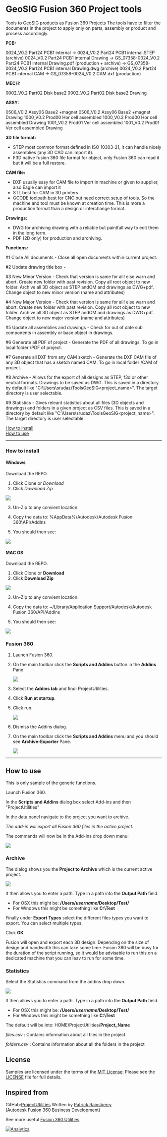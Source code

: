 # GeoSIG Fusion 360 Project tools
Tools to GeoSIG products as Fusion 360 Projects
The tools have to filter the documents in the project to apply only on parts, assembly or product and process accordingly.

**PCB:** 

0024_V0.2 Part24 PCB1 internal             -> 0024_V0.2 Part24 PCB1 internal.STEP (archive)
0024_V0.2 Part24 PCB1 internal Drawing     -> GS_07358-0024_V0.2 Part24 PCB1 internal Drawing.pdf (production + archive)
                                           -> GS_07358-0024_V0.2 Part24 PCB1 internal Drawing.dwg (archive)
0024_V0.2 Part24 PCB1 internal CAM         -> GS_07358-0024_V0.2 CAM.dxf (production)

**MECH:** 

0002_V0.2 Part02 Disk base2
0002_V0.2 Part02 Disk base2 Drawing

**ASSY:** 

0506_V0.2 Assy06 Base2 +magnet
0506_V0.2 Assy06 Base2 +magnet Drawing
1000_V0.2 Prod00 Hor cell assembled
1000_V0.2 Prod00 Hor cell assembled Drawing
1001_V0.2 Prod01 Ver cell assembled
1001_V0.2 Prod01 Ver cell assembled Drawing

**3D file format:** 

- STEP most common format defined in  ISO 10303-21, it can handle nicely assemblies (any 3D CAD can import it).
- F3D  native fusion 360 file format for object, only Fusion 360 can read it but it will be a full restore.

**CAM file:** 

- DXF usually easy for CAM file to import in machine or given to supplier, also Eagle can import it
- STL best for CAM in 3D printers
- GCODE toolpath best for CNC but need correct setup of tools. So the machine and tool must be known at creation time. 
  This is more a production format than a design or interchange format.
  
**Drawings:** 

- DWG for archiving drawing with a reliable but paintfull way to edit them in the long term.
- PDF (2D only) for production and archiving.

**Functions:** 

#1 Close All documents - Close all open documents within current project.

#2 Update drawing title box - 

#3 New Minor Version - 
Check that version is same for all! else warn and abort.
Create new folder with past revision.
Copy all root object to new folder.
Archive all 3D object as STEP andOM and drawings as DWG+pdf.
Change object to new minor version (name and attributes)

#4 New Major Version - 
Check that version is same for all! else warn and abort.
Create new folder with past revision.
Copy all root object to new folder.
Archive all 3D object as STEP andOM and drawings as DWG+pdf.
Change object to new major version (name and attributes)

#5 Update all assemblies and drawings - 
Check for out of date sub components in assembly or base object in drawings.

#6 Generate all PDF of project - 
Generate the PDF of all drawings.
To go in local folder /PDF of project.

#7 Generate all DXF from any CAM sketch -
Generate the DXF CAM file of any 3D object that has a sketch named CAM.
To go in local folder /CAM of project.

#8 Archive - Allows for the export of all designs as STEP, f3d or other neutral formats.
<FUTURE> Drawings to be saved as DWG.
This is saved in a directory by default like "C:\Users\srudaz\ToolsGeoSIG\<project_name>". 
The target directory is user selectable.

#9 Statistics - Gives releant statistics about all files (3D objects and drawings) and folders in a given project as CSV files.
This is saved in a directory by default like "C:\Users\srudaz\ToolsGeoSIG\<project_name>". 
The target directory is user selectable.

[How to install](#How-to-install)  
[How to use](#How-to-use)

----

### How to install<a name="How-to-install"></a>
#### Windows
Download the REPO.  

1. Click Clone or *Download*  
2. Click *Download Zip*  

![](resources/download.png)

3. Un-Zip to any convient location.
4. Copy the data to: %AppData%\Autodesk\Autodesk Fusion 360\API\AddIns

5. You should then see:

![](resources/windows-result.png)

#### MAC OS
Download the REPO.  

1. Click Clone or **Download**  
2. Click **Download Zip**  

![](resources/download.png)

3. Un-Zip to any convient location.
4. Copy the data to: ~/Library/Application Support/Autodesk/Autodesk Fusion 360/API/AddIns

5. You should then see:

![](resources/osx-result.png)

### Fusion 360  

1. Launch Fusion 360.
2. On the main toolbar click the **Scripts and Addins** button in the **Addins** Pane

	![](resources/scripts-addins.png)

3. Select the **Addins tab** and find: ProjectUtilities.  
4. Click **Run at startup**. 
5. Click run.  
 
	![](resources/archiver-addin.png)

6. Dismiss the Addins dialog.  
7.  On the main toolbar click the **Scripts and Addins** menu and you should see **Archive-Exporter** Pane.

	![](resources/drop_down_menu.png)

----

## How to use<a name="How-to-use"></a>

This is only sample of the generic functions.

Launch Fusion 360.

In the **Scripts and Addins** dialog box select Add-ins and then "ProjectUtilities"

In the data panel navigate to the project you want to archive.

_The add-in will export all Fusion 360 files in the active project._

The commands will now be in the Add-ins drop down menu:

![](resources/drop_down_menu.png)


### Archive
The dialog shows you the **Project to Archive** which is the current active project.

![](resources/dialog.png)

It then allows you to enter a path. Type in a path into the **Output Path** field.
* For OSX this might be: **/Users/*username*/Desktop/Test/**
* For Windows this might be something like **C:\Test**

Finally under **Export Types** select the different files types you want to export.  You can select multiple types.

Click **OK**.

Fusion will open and export each 3D design. Depending on the size of design and bandwidth this can take some time. Fuison 360 will be busy for the duration of the script running, so it would be advisable to run this on a dedicated machine that you can leav to run for some time. 

### Statistics
Select the Statistics command from the addins drop down.

![](resources/statistics_menu.png)

It then allows you to enter a path. Type in a path into the **Output Path** field.

* For OSX this might be: **/Users/*username*/Desktop/Test/**
* For Windows this might be something like **C:\Test**

The default will be into: HOME/ProjectUtilities/**Project_Name**

_files.csv_ : Contains information about all files in the project

_folders.csv_ : Contains information about all the folders in the project


## License
Samples are licensed under the terms of the [MIT License](http://opensource.org/licenses/MIT). Please see the [LICENSE](LICENSE) file for full details.

## Inspired from 

GitHub:[ProjectUtilities](https://github.com/tapnair/ProjectUtilities)
Written by [Patrick Rainsberry](https://twitter.com/prrainsberry) <br /> (Autodesk Fusion 360 Business Development)

See more useful [Fusion 360 Utilities](https://tapnair.github.io/index.html)

[![Analytics](https://ga-beacon.appspot.com/UA-41076924-3/ProjectUtilities)](https://github.com/igrigorik/ga-beacon)


